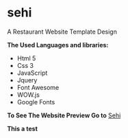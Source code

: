 # sehi
A Restaurant Website Template Design

**The Used Languages and libraries:**
- Html 5
- Css 3
- JavaScript
- Jquery
- Font Awesome
- WOW.js
- Google Fonts

**To See The Website Preview Go to** [Sehi](https://sehi.netlify.com)

**This a test**
